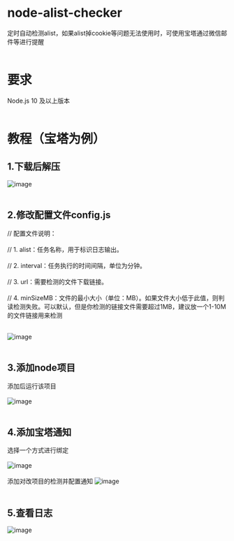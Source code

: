 # node-alist-checker
定时自动检测alist，如果alist掉cookie等问题无法使用时，可使用宝塔通过微信邮件等进行提醒<br><br>

# 要求
Node.js 10 及以上版本<br><br>

# 教程（宝塔为例）
## 1.下载后解压
![image](https://github.com/user-attachments/assets/56e836b5-98ae-42ac-91e4-4a612a3987b4)<br><br>

## 2.修改配置文件config.js
// 配置文件说明：<br><br>
// 1. alist：任务名称，用于标识日志输出。<br><br>
// 2. interval：任务执行的时间间隔，单位为分钟。<br><br>
// 3. url：需要检测的文件下载链接。<br><br>
// 4. minSizeMB：文件的最小大小（单位：MB）。如果文件大小低于此值，则判读检测失败。可以默认，但是你检测的链接文件需要超过1MB，建议放一个1-10M的文件链接用来检测<br><br>

![image](https://github.com/user-attachments/assets/869d448b-0395-4ca4-b75b-e55c8dfb013a)<br><br>

## 3.添加node项目
添加后运行该项目<br><br>
![image](https://github.com/user-attachments/assets/88bd5c31-583a-433e-ade4-54959ae70914)<br><br>

## 4.添加宝塔通知
选择一个方式进行绑定<br><br>
![image](https://github.com/user-attachments/assets/21e3e2e8-1ea7-44c0-b081-7552483de2b7)<br><br>
添加对改项目的检测并配置通知
![image](https://github.com/user-attachments/assets/01c52b0e-287f-4b78-a922-d24f9850b82b)<br><br>

## 5.查看日志
![image](https://github.com/user-attachments/assets/281edb2f-d1fc-4496-8706-f371b0dd5747)

